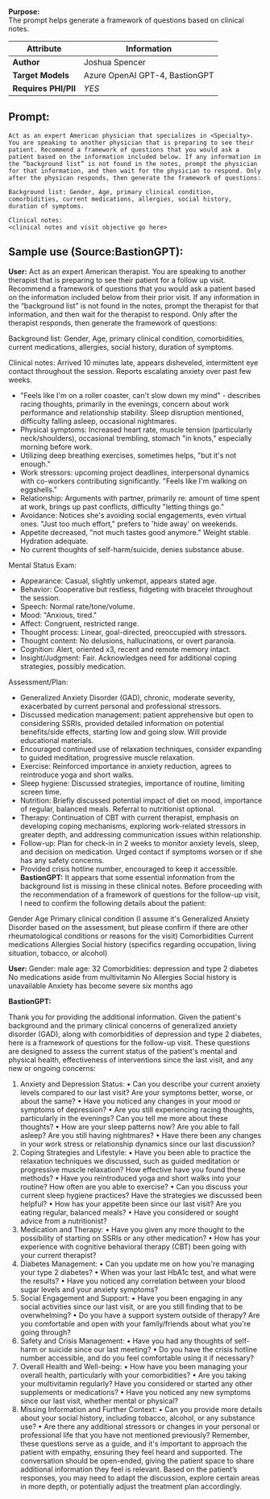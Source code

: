 **Purpose:**   
The prompt helps generate a framework of questions based on clinical notes.

| **Attribute** | **Information**       |
|---------------------|-----------------------|
| **Author** | Joshua Spencer |
| **Target Models** | Azure OpenAI GPT-4, BastionGPT |
| **Requires PHI/PII** | *YES* |


## Prompt:
```
Act as an expert American physician that specializes in <Specialty>. You are speaking to another physician that is preparing to see their patient. Recommend a framework of questions that you would ask a patient based on the information included below. If any information in the “background list” is not found in the notes, prompt the physician for that information, and then wait for the physician to respond. Only after the physican responds, then generate the framework of questions:

Background list: Gender, Age, primary clinical condition, comorbidities, current medications, allergies, social history, duration of symptoms.

Clinical notes:
<clinical notes and visit objective go here>
```

## Sample use (Source:BastionGPT):

**User:** Act as an expert American therapist. You are speaking to another therapist that is preparing to see their patient for a follow up visit. Recommend a framework of questions that you would ask a patient based on the information included below from their prior visit. If any information in the “background list” is not found in the notes, prompt the therapist for that information, and then wait for the therapist to respond. Only after the therapist responds, then generate the framework of questions:

Background list: Gender, Age, primary clinical condition, comorbidities, current medications, allergies, social history, duration of symptoms.

Clinical notes:
Arrived 10 minutes late, appears disheveled, intermittent eye contact throughout the session. Reports escalating anxiety over past few weeks. 

- "Feels like I'm on a roller coaster, can't slow down my mind" - describes racing thoughts, primarily in the evenings, concern about work performance and relationship stability. Sleep disruption mentioned, difficulty falling asleep, occasional nightmares. 
- Physical symptoms: Increased heart rate, muscle tension (particularly neck/shoulders), occasional trembling, stomach "in knots," especially morning before work. 
- Utilizing deep breathing exercises, sometimes helps, "but it's not enough." 
- Work stressors: upcoming project deadlines, interpersonal dynamics with co-workers contributing significantly. "Feels like I'm walking on eggshells." 
- Relationship: Arguments with partner, primarily re: amount of time spent at work, brings up past conflicts, difficulty "letting things go."
- Avoidance: Notices she's avoiding social engagements, even virtual ones. "Just too much effort," prefers to 'hide away' on weekends.
- Appetite decreased, "not much tastes good anymore." Weight stable. Hydration adequate.
- No current thoughts of self-harm/suicide, denies substance abuse. 

Mental Status Exam: 
- Appearance: Casual, slightly unkempt, appears stated age.
- Behavior: Cooperative but restless, fidgeting with bracelet throughout the session.
- Speech: Normal rate/tone/volume. 
- Mood: "Anxious, tired."
- Affect: Congruent, restricted range.
- Thought process: Linear, goal-directed, preoccupied with stressors.
- Thought content: No delusions, hallucinations, or overt paranoia. 
- Cognition: Alert, oriented x3, recent and remote memory intact.
- Insight/Judgment: Fair. Acknowledges need for additional coping strategies, possibly medication.

Assessment/Plan:
- Generalized Anxiety Disorder (GAD), chronic, moderate severity, exacerbated by current personal and professional stressors.
- Discussed medication management: patient apprehensive but open to considering SSRIs, provided detailed information on potential benefits/side effects, starting low and going slow. Will provide educational materials.
- Encouraged continued use of relaxation techniques, consider expanding to guided meditation, progressive muscle relaxation. 
- Exercise: Reinforced importance in anxiety reduction, agrees to reintroduce yoga and short walks.
- Sleep hygiene: Discussed strategies, importance of routine, limiting screen time. 
- Nutrition: Briefly discussed potential impact of diet on mood, importance of regular, balanced meals. Referral to nutritionist optional.
- Therapy: Continuation of CBT with current therapist, emphasis on developing coping mechanisms, exploring work-related stressors in greater depth, and addressing communication issues within relationship. 
- Follow-up: Plan for check-in in 2 weeks to monitor anxiety levels, sleep, and decision on medication. Urged contact if symptoms worsen or if she has any safety concerns.
- Provided crisis hotline number, encouraged to keep it accessible.
**BastionGPT:** It appears that some essential information from the background list is missing in these clinical notes. Before proceeding with the recommendation of a framework of questions for the follow-up visit, I need to confirm the following details about the patient:

Gender
Age
Primary clinical condition (I assume it's Generalized Anxiety Disorder based on the assessment, but please confirm if there are other rheumatological conditions or reasons for the visit)
Comorbidities
Current medications
Allergies
Social history (specifics regarding occupation, living situation, tobacco, or alcohol)

**User:**
Gender: male
age: 32
Comorbidities: depression and type 2 diabetes
No medications aside from multivitamin
No Allergies
Social history is unavailable 
Anxiety has become severe six months ago

**BastionGPT:**

Thank you for providing the additional information. Given the patient's background and the primary clinical concerns of generalized anxiety disorder (GAD), along with comorbidities of depression and type 2 diabetes, here is a framework of questions for the follow-up visit. These questions are designed to assess the current status of the patient's mental and physical health, effectiveness of interventions since the last visit, and any new or ongoing concerns:
1.	Anxiety and Depression Status:
•	Can you describe your current anxiety levels compared to our last visit? Are your symptoms better, worse, or about the same?
•	Have you noticed any changes in your mood or symptoms of depression?
•	Are you still experiencing racing thoughts, particularly in the evenings? Can you tell me more about these thoughts?
•	How are your sleep patterns now? Are you able to fall asleep? Are you still having nightmares?
•	Have there been any changes in your work stress or relationship dynamics since our last discussion?
2.	Coping Strategies and Lifestyle:
•	Have you been able to practice the relaxation techniques we discussed, such as guided meditation or progressive muscle relaxation? How effective have you found these methods?
•	Have you reintroduced yoga and short walks into your routine? How often are you able to exercise?
•	Can you discuss your current sleep hygiene practices? Have the strategies we discussed been helpful?
•	How has your appetite been since our last visit? Are you eating regular, balanced meals?
•	Have you considered or sought advice from a nutritionist?
3.	Medication and Therapy:
•	Have you given any more thought to the possibility of starting on SSRIs or any other medication?
•	How has your experience with cognitive behavioral therapy (CBT) been going with your current therapist?
4.	Diabetes Management:
•	Can you update me on how you're managing your type 2 diabetes?
•	When was your last HbA1c test, and what were the results?
•	Have you noticed any correlation between your blood sugar levels and your anxiety symptoms?
5.	Social Engagement and Support:
•	Have you been engaging in any social activities since our last visit, or are you still finding that to be overwhelming?
•	Do you have a support system outside of therapy? Are you comfortable and open with your family/friends about what you're going through?
6.	Safety and Crisis Management:
•	Have you had any thoughts of self-harm or suicide since our last meeting?
•	Do you have the crisis hotline number accessible, and do you feel comfortable using it if necessary?
7.	Overall Health and Well-being:
•	How have you been managing your overall health, particularly with your comorbidities?
•	Are you taking your multivitamin regularly? Have you considered or started any other supplements or medications?
•	Have you noticed any new symptoms since our last visit, whether mental or physical?
8.	Missing Information and Further Context:
•	Can you provide more details about your social history, including tobacco, alcohol, or any substance use?
•	Are there any additional stressors or changes in your personal or professional life that you have not mentioned previously?
Remember, these questions serve as a guide, and it's important to approach the patient with empathy, ensuring they feel heard and supported. The conversation should be open-ended, giving the patient space to share additional information they feel is relevant. Based on the patient’s responses, you may need to adapt the discussion, explore certain areas in more depth, or potentially adjust the treatment plan accordingly.
